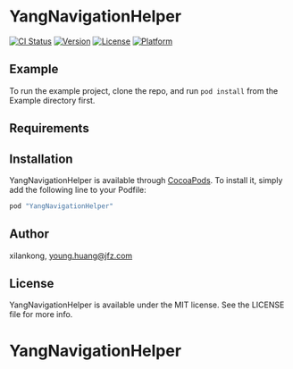 # YangNavigationHelper

[![CI Status](http://img.shields.io/travis/xilankong/YangNavigationHelper.svg?style=flat)](https://travis-ci.org/xilankong/YangNavigationHelper)
[![Version](https://img.shields.io/cocoapods/v/YangNavigationHelper.svg?style=flat)](http://cocoapods.org/pods/YangNavigationHelper)
[![License](https://img.shields.io/cocoapods/l/YangNavigationHelper.svg?style=flat)](http://cocoapods.org/pods/YangNavigationHelper)
[![Platform](https://img.shields.io/cocoapods/p/YangNavigationHelper.svg?style=flat)](http://cocoapods.org/pods/YangNavigationHelper)

## Example

To run the example project, clone the repo, and run `pod install` from the Example directory first.

## Requirements

## Installation

YangNavigationHelper is available through [CocoaPods](http://cocoapods.org). To install
it, simply add the following line to your Podfile:

```ruby
pod "YangNavigationHelper"
```

## Author

xilankong, young.huang@jfz.com

## License

YangNavigationHelper is available under the MIT license. See the LICENSE file for more info.
# YangNavigationHelper
